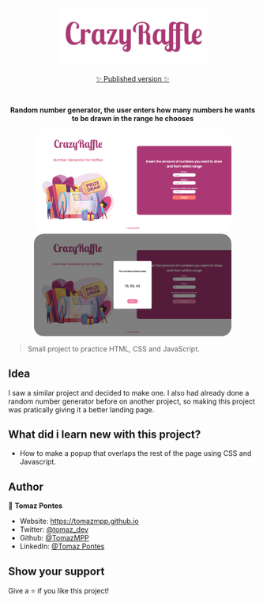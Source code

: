 <h1 align="center"><img src="/assets/img/logoo.png" width="300px"></h1>
<p align="center">
<a href="https://tomazmpp.github.io/CrazyRaffle/" target="_blank">✨ Published version ✨</a>
</p>
<br>

<p align="center">
<b> Random number generator, the user enters how many numbers he wants to be drawn in the range he chooses</b>
</p>

<p align="center">
   <img width="400" style="border-radius: 20px" src="/assets/img/landing.png" />
   <img width="400" style="border-radius: 20px" src="/assets/img/landingresult.png" />
</p>

> Small project to practice HTML, CSS and JavaScript.

## Idea
I saw a similar project and decided to make one. I also had already done a random number generator before on another project, so making this project was pratically giving it a better landing page.

## What did i learn new with this project?
* How to make a popup that overlaps the rest of the page using CSS and Javascript.

## Author

👤 **Tomaz Pontes**

* Website: https://tomazmpp.github.io
* Twitter: [@tomaz_dev](https://twitter.com/tomaz_dev)
* Github: [@TomazMPP](https://github.com/TomazMPP)
* LinkedIn: [@Tomaz Pontes](https://linkedin.com/in/tomaz-pontes)

## Show your support

Give a ⭐️ if you like this project!

